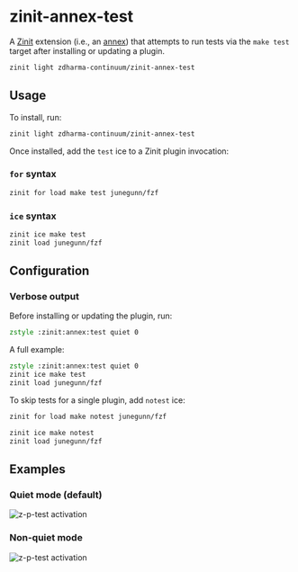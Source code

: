 # zinit-annex-test

A [Zinit](https://github.com/zdharma-continuum/zinit) extension (i.e., an
[annex](https://zdharma-continuum.github.io/zinit/wiki/Annexes/)) that attempts to run tests via the `make test` target
after installing or updating a plugin.

```zsh
zinit light zdharma-continuum/zinit-annex-test
```

## Usage

To install, run:

```zsh
zinit light zdharma-continuum/zinit-annex-test
```

Once installed, add the `test` ice to a Zinit plugin invocation:

### `for` syntax

```zsh
zinit for load make test junegunn/fzf
```

### `ice` syntax

```zsh
zinit ice make test
zinit load junegunn/fzf
```

## Configuration

### Verbose output

Before installing or updating the plugin, run:

```zsh
zstyle :zinit:annex:test quiet 0
```

A full example:

```zsh
zstyle :zinit:annex:test quiet 0
zinit ice make test
zinit load junegunn/fzf
```

To skip tests for a single plugin, add `notest` ice:

```zsh
zinit for load make notest junegunn/fzf
```

```zsh
zinit ice make notest
zinit load junegunn/fzf
```

## Examples

### Quiet mode (default)

![z-p-test activation](https://raw.githubusercontent.com/zdharma-continuum/zinit-annex-test/master/images/z-p-test-1.png)

### Non-quiet mode

![z-p-test activation](https://raw.githubusercontent.com/zdharma-continuum/zinit-annex-test/master/images/z-p-test-2.png)

<!-- vim:set ft=markdown:tw80:tabstop=4:shiftwidth=4:softtabstop=4:expandtab: -->
